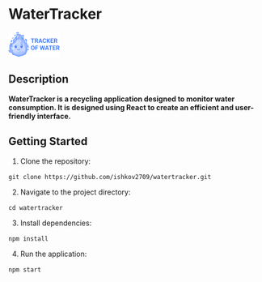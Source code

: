 # WaterTracker

![Logo](./src/img/logo/Logo.png)

## Description

**WaterTracker is a recycling application designed to monitor water consumption.
It is designed using React to create an efficient and user-friendly interface.**

## Getting Started

1. Clone the repository:

```
git clone https://github.com/ishkov2709/watertracker.git
```

2. Navigate to the project directory:

```
cd watertracker
```

3. Install dependencies:

```
npm install
```

4. Run the application:

```
npm start
```
